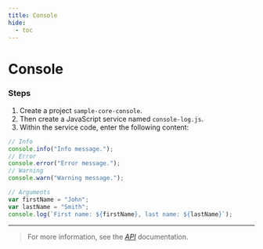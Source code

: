 ```yaml
---
title: Console
hide:
  - toc
---
```


# Console

### Steps

1. Create a project `sample-core-console`.
2. Then create a JavaScript service named `console-log.js`.
3. Within the service code, enter the following content:

```javascript
// Info
console.info("Info message.");
// Error
console.error("Error message.");
// Warning
console.warn("Warning message.");

// Arguments
var firstName = "John";
var lastName = "Smith";
console.log(`First name: ${firstName}, last name: ${lastName}`);
```

---

> For more information, see the _[API](https://www.dirigible.io/api/console/)_ documentation.
